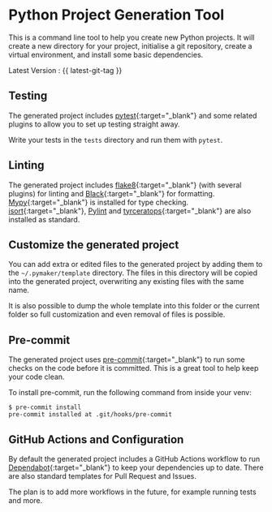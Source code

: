 # Python Project Generation Tool

This is a command line tool to help you create new Python projects.  It will
create a new directory for your project, initialise a git repository, create a
virtual environment, and install some basic dependencies.

Latest Version : {{ latest-git-tag }}

## Testing

The generated project includes
[pytest](https://docs.pytest.org/en/latest/){:target="_blank"} and some related
plugins to allow you to set up testing straight away.

Write your tests in the `tests` directory and run them with `pytest`.

## Linting

The generated project includes
[flake8](https://flake8.pycqa.org/en/latest/){:target="_blank"} (with several
plugins) for linting and
[Black](https://black.readthedocs.io/en/stable/){:target="_blank"} for
formatting. [Mypy](http://mypy-lang.org/){:target="_blank"} is installed for
type checking. [isort](https://pycqa.github.io/isort/){:target="_blank"},
[Pylint](https://pylint.org/) and
[tyrceratops](https://github.com/guilatrova/tryceratops){:target="_blank"} are
also installed as standard.

## Customize the generated project

You can add extra or edited files to the generated project by adding them to the
`~/.pymaker/template` directory.  The files in this directory will be copied
into the generated project, overwriting any existing files with the same name.

It is also possible to dump the whole template into this folder or the current
folder so full customization and even removal of files is possible.

## Pre-commit

The generated project uses
[pre-commit](https://pre-commit.com/){:target="_blank"} to run some checks on
the code before it is committed.  This is a great tool to help keep your code
clean.

To install pre-commit, run the following command from inside your venv:

```console
$ pre-commit install
pre-commit installed at .git/hooks/pre-commit
```

## GitHub Actions and Configuration

By default the generated project includes a GitHub Actions workflow to run
[Dependabot](https://dependabot.com/){:target="_blank"} to keep your
dependencies up to date. There are also standard templates for Pull Request and
Issues.

The plan is to add more workflows in the future, for example running tests and
more.
